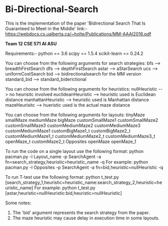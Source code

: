 # Bi-Directional-Search
This is the implementation of the paper 'Bidirectional Search That Is Guaranteed to Meet in the Middle' link:- https://webdocs.cs.ualberta.ca/~holte/Publications/MM-AAAI2016.pdf

**Team 12 CSE 571 AI ASU**

Requirements:- 
python == 3.6
scipy == 1.5.4
scikit-learn == 0.24.2



You can choose from the following arguments for search strategies:
bfs --> breadthFirstSearch
dfs --> depthFirstSearch
astar --> aStarSearch
ucs --> uniformCostSearch
bid --> bidirectionalsearch for the MM version
standard_bid --> standard_biderictional


You can choose from the following arguments for heuristics:
nullHeuristic  --> no heurisitc involved
euclideanHeuristic --> heuristic used is Euclidean distance
manhattanHeuristic --> heuristic used is Manhattan distance
mazeHeurisitc --> hueristic used is the actual maze distance 

You can choose from the following arguments for layouts:
tinyMaze
smallMaze
mediumMaze
bigMaze
customSmallMaze1
customSmallMaze2
customSmallMaze3
customMediumMaze2
customMediumMaze3
customMediumMaze1
customBigMaze1_t
customBigMaze2_t
customMediumMaze1_t
customMediumMaze2_t
customMediumMaze3_t
openMaze_t 
customMaze2_t
Opposites
openMaze
openMaze_1

To run the code on a single layout use the following format:
python pacman.py -l Layout_name -p SearchAgent -a fn=search_strategy,heuristic=heuristic_name -q
For example:
python pacman.py -l Opposites -p SearchAgent -a fn=bid,heuristic=nullHeuristic -q

To run T-test use the following format:
python t_test.py [search_strategy_1,heuristic=heuristic_name:search_strategy_2,heuristic=heuristic_name]
For example:
python t_test.py [astar,heuristic=nullHeuristic:bid,heuristic=nullHeuristic]

Some notes:
1. The 'bid' argument represents the search strategy from the paper.
2. The maze heuristic may cause delay in execution time in some layouts.
